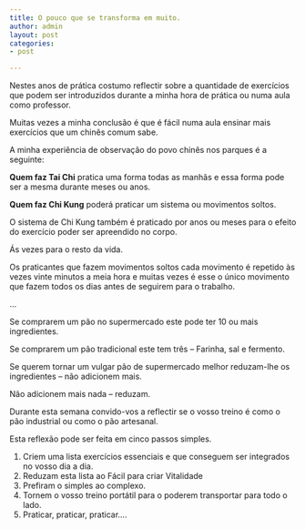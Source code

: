 ```yaml
---
title: O pouco que se transforma em muito.
author: admin
layout: post
categories:
- post

---
```

Nestes anos de prática costumo reflectir sobre a quantidade de exercícios que podem ser introduzidos durante a minha hora de prática ou numa aula como professor.

Muitas vezes a minha conclusão é que é fácil numa aula ensinar mais exercícios que um chinês comum sabe.

A minha experiência de observação do povo chinês nos parques é a seguinte:

**Quem faz Tai Chi** pratica uma forma todas as manhãs e essa forma pode ser a mesma durante meses ou anos.

**Quem faz Chi Kung** poderá praticar um sistema ou movimentos soltos.

O sistema de Chi Kung também é praticado por anos ou meses para o efeito do exercício poder ser apreendido no corpo.

Ás vezes para o resto da vida.

Os praticantes que fazem movimentos soltos cada movimento é repetido às vezes vinte minutos a meia hora e muitas vezes é esse o único movimento que fazem todos os dias antes de seguirem para o trabalho.

&#8230;

Se comprarem um pão no supermercado este pode ter 10 ou mais ingredientes.

Se comprarem um pão tradicional este tem três &#8211; Farinha, sal e fermento.

Se querem tornar um vulgar pão de supermercado melhor reduzam-lhe os ingredientes &#8211; não adicionem mais.

Não adicionem mais nada &#8211; reduzam.

Durante esta semana convido-vos a reflectir se o vosso treino é como o pão industrial ou como o pão artesanal.

Esta reflexão pode ser feita em cinco passos simples.

1.  Criem uma lista exercícios essenciais e que conseguem ser integrados no vosso dia a dia.
2.  Reduzam esta lista ao Fácil para criar Vitalidade
3.  Prefiram o simples ao complexo. 
4.  Tornem o vosso treino portátil para o poderem transportar para todo o lado.
5.  Praticar, praticar, praticar&#8230;.

